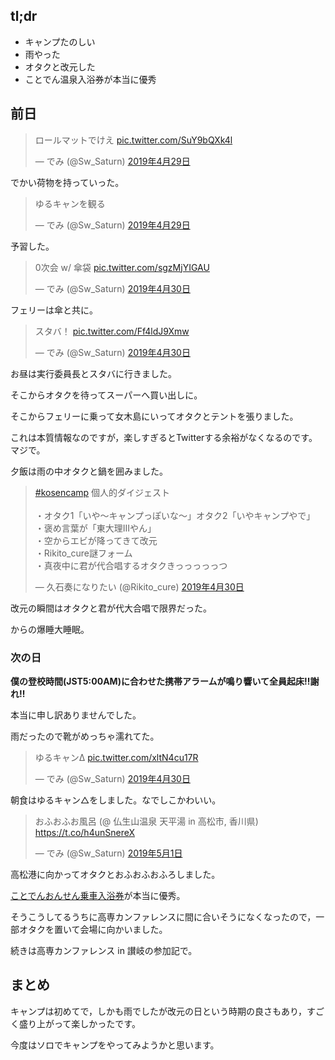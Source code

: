 ## tl;dr
- キャンプたのしい
- 雨やった
- オタクと改元した
- ことでん温泉入浴券が本当に優秀

## 前日


<blockquote class="twitter-tweet" data-lang="ja"><p lang="ja" dir="ltr">ロールマットでけえ <a href="https://t.co/SuY9bQXk4l">pic.twitter.com/SuY9bQXk4l</a></p>&mdash; でみ (@Sw_Saturn) <a href="https://twitter.com/Sw_Saturn/status/1122881977906892802?ref_src=twsrc%5Etfw">2019年4月29日</a></blockquote>
<script async src="https://platform.twitter.com/widgets.js" charset="utf-8"></script>

でかい荷物を持っていった。

<blockquote class="twitter-tweet" data-lang="ja"><p lang="ja" dir="ltr">ゆるキャンを観る</p>&mdash; でみ (@Sw_Saturn) <a href="https://twitter.com/Sw_Saturn/status/1122896465309732871?ref_src=twsrc%5Etfw">2019年4月29日</a></blockquote>
<script async src="https://platform.twitter.com/widgets.js" charset="utf-8"></script>

予習した。

<blockquote class="twitter-tweet" data-lang="ja"><p lang="ja" dir="ltr">0次会 w/ 傘袋 <a href="https://t.co/sgzMjYIGAU">pic.twitter.com/sgzMjYIGAU</a></p>&mdash; でみ (@Sw_Saturn) <a href="https://twitter.com/Sw_Saturn/status/1123014359502843904?ref_src=twsrc%5Etfw">2019年4月30日</a></blockquote>
<script async src="https://platform.twitter.com/widgets.js" charset="utf-8"></script>

フェリーは傘と共に。

<blockquote class="twitter-tweet" data-lang="ja"><p lang="ja" dir="ltr">スタバ！ <a href="https://t.co/Ff4ldJ9Xmw">pic.twitter.com/Ff4ldJ9Xmw</a></p>&mdash; でみ (@Sw_Saturn) <a href="https://twitter.com/Sw_Saturn/status/1123080551651368960?ref_src=twsrc%5Etfw">2019年4月30日</a></blockquote>
<script async src="https://platform.twitter.com/widgets.js" charset="utf-8"></script>

お昼は実行委員長とスタバに行きました。

そこからオタクを待ってスーパーへ買い出しに。

そこからフェリーに乗って女木島にいってオタクとテントを張りました。

これは本質情報なのですが，楽しすぎるとTwitterする余裕がなくなるのです。マジで。

夕飯は雨の中オタクと鍋を囲みました。
<blockquote class="twitter-tweet" data-lang="ja"><p lang="ja" dir="ltr"><a href="https://twitter.com/hashtag/kosencamp?src=hash&amp;ref_src=twsrc%5Etfw">#kosencamp</a> 個人的ダイジェスト<br><br>・オタク1「いや～キャンプっぽいな～」オタク2「いやキャンプやで」<br>・褒め言葉が「東大理IIIやん」<br>・空からエビが降ってきて改元<br>・Rikito_cure謎フォーム<br>・真夜中に君が代合唱するオタクきっっっっっつ</p>&mdash; 久石奏になりたい (@Rikito_cure) <a href="https://twitter.com/Rikito_cure/status/1123351892963119106?ref_src=twsrc%5Etfw">2019年4月30日</a></blockquote>
<script async src="https://platform.twitter.com/widgets.js" charset="utf-8"></script>

改元の瞬間はオタクと君が代大合唱で限界だった。

からの爆睡大睡眠。

### 次の日
**僕の登校時間(JST5:00AM)に合わせた携帯アラームが鳴り響いて全員起床‼️謝れ‼️**

本当に申し訳ありませんでした。


雨だったので靴がめっちゃ濡れてた。

<blockquote class="twitter-tweet" data-lang="ja"><p lang="ja" dir="ltr">ゆるキャンΔ <a href="https://t.co/xltN4cu17R">pic.twitter.com/xltN4cu17R</a></p>&mdash; でみ (@Sw_Saturn) <a href="https://twitter.com/Sw_Saturn/status/1123342954779643904?ref_src=twsrc%5Etfw">2019年4月30日</a></blockquote>
<script async src="https://platform.twitter.com/widgets.js" charset="utf-8"></script>

朝食はゆるキャン△をしました。なでしこかわいい。

<blockquote class="twitter-tweet" data-lang="ja"><p lang="ja" dir="ltr">おふおふお風呂 (@ 仏生山温泉 天平湯 in 高松市, 香川県) <a href="https://t.co/h4unSnereX">https://t.co/h4unSnereX</a></p>&mdash; でみ (@Sw_Saturn) <a href="https://twitter.com/Sw_Saturn/status/1123405601030144000?ref_src=twsrc%5Etfw">2019年5月1日</a></blockquote>
<script async src="https://platform.twitter.com/widgets.js" charset="utf-8"></script>

高松港に向かってオタクとおふおふおふろしました。

[ことでんおんせん乗車入浴券](http://www.kotoden.co.jp/publichtm/kotoden/ticket/kotoden_onsen/index.html)が本当に優秀。

そうこうしてるうちに高専カンファレンスに間に合いそうになくなったので，一部オタクを置いて会場に向かいました。

続きは高専カンファレンス in 讃岐の参加記で。

## まとめ
キャンプは初めてで，しかも雨でしたが改元の日という時期の良さもあり，すごく盛り上がって楽しかったです。

今度はソロでキャンプをやってみようかと思います。